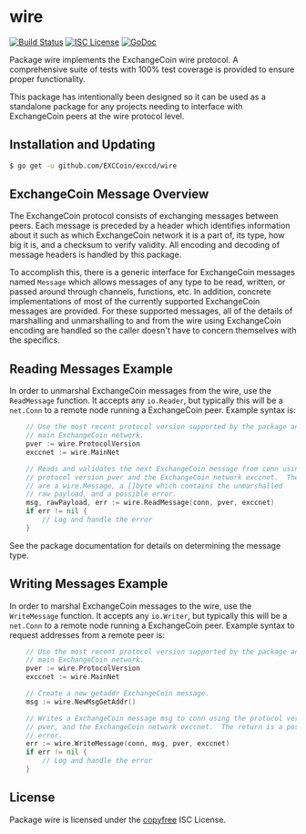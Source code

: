 wire
====

[![Build Status](http://img.shields.io/travis/EXCCoin/exccd.svg)](https://travis-ci.org/EXCCoin/exccd)
[![ISC License](http://img.shields.io/badge/license-ISC-blue.svg)](http://copyfree.org)
[![GoDoc](https://img.shields.io/badge/godoc-reference-blue.svg)](http://godoc.org/github.com/EXCCoin/exccd/wire)

Package wire implements the ExchangeCoin wire protocol.  A comprehensive suite of
tests with 100% test coverage is provided to ensure proper functionality.

This package has intentionally been designed so it can be used as a standalone
package for any projects needing to interface with ExchangeCoin peers at the wire
protocol level.

## Installation and Updating

```bash
$ go get -u github.com/EXCCoin/exccd/wire
```

## ExchangeCoin Message Overview

The ExchangeCoin protocol consists of exchanging messages between peers. Each message
is preceded by a header which identifies information about it such as which
ExchangeCoin network it is a part of, its type, how big it is, and a checksum to
verify validity. All encoding and decoding of message headers is handled by this
package.

To accomplish this, there is a generic interface for ExchangeCoin messages named
`Message` which allows messages of any type to be read, written, or passed
around through channels, functions, etc. In addition, concrete implementations
of most of the currently supported ExchangeCoin messages are provided. For these
supported messages, all of the details of marshalling and unmarshalling to and
from the wire using ExchangeCoin encoding are handled so the caller doesn't have to
concern themselves with the specifics.

## Reading Messages Example

In order to unmarshal ExchangeCoin messages from the wire, use the `ReadMessage`
function. It accepts any `io.Reader`, but typically this will be a `net.Conn`
to a remote node running a ExchangeCoin peer.  Example syntax is:

```Go
	// Use the most recent protocol version supported by the package and the
	// main ExchangeCoin network.
	pver := wire.ProtocolVersion
	exccnet := wire.MainNet

	// Reads and validates the next ExchangeCoin message from conn using the
	// protocol version pver and the ExchangeCoin network exccnet.  The returns
	// are a wire.Message, a []byte which contains the unmarshalled
	// raw payload, and a possible error.
	msg, rawPayload, err := wire.ReadMessage(conn, pver, exccnet)
	if err != nil {
		// Log and handle the error
	}
```

See the package documentation for details on determining the message type.

## Writing Messages Example

In order to marshal ExchangeCoin messages to the wire, use the `WriteMessage`
function. It accepts any `io.Writer`, but typically this will be a `net.Conn`
to a remote node running a ExchangeCoin peer. Example syntax to request addresses
from a remote peer is:

```Go
	// Use the most recent protocol version supported by the package and the
	// main ExchangeCoin network.
	pver := wire.ProtocolVersion
	exccnet := wire.MainNet

	// Create a new getaddr ExchangeCoin message.
	msg := wire.NewMsgGetAddr()

	// Writes a ExchangeCoin message msg to conn using the protocol version
	// pver, and the ExchangeCoin network exccnet.  The return is a possible
	// error.
	err := wire.WriteMessage(conn, msg, pver, exccnet)
	if err != nil {
		// Log and handle the error
	}
```

## License

Package wire is licensed under the [copyfree](http://copyfree.org) ISC
License.
